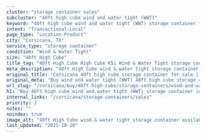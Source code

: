 ```yaml
---
cluster: "storage container sales"
subcluster: "40ft high cube wind and water tight (WWT)"
keyword: "40ft high cube wind and water tight (WWT) storage container for sale Corsicana, TX"
intent: "Transactional-Local"
page_type: "Location-Product"
city: "Corsicana, TX"
service_type: "storage container"
condition: "Wind & Water Tight"
size: "40ft High Cube"
title_tag: "40ft High Cube High Cube K5i Wind & Water Tight storage container Sales in Corsicana | LC Container"
meta_description: "40ft High Cube wind & water tight storage container sales in Corsicana. High cube containers with extra height. Fast delivery, competitive pricing. Serving storage containers area. Quote ID: IY5. Call (214) 524-4168 for your free quote today."
original_title: "Corsicana 40ft high cube storage container for sale | LC"
original_meta: "Buy wind and water tight (WWT) 40ft high cube storage container sale with local delivery in Corsicana, TX. LC Container — local Since 2003. Request a fast quote today."
url_slug: "/corsicana/buy/40ft-high-cube/storage-containers/wind-and-water-tight-wwt"
h1: "Buy 40ft high cube wind and water tight (WWT) storage container in Corsicana"
internal_links: "/corsicana/storage-containers/sales"
priority: 3
notes: ""
noindex: true
image_alt: "40ft High Cube wind & water tight storage container available for delivery in Corsicana"
last_updated: "2025-10-20"
---
```


<!-- TODO: Add unique city/inventory copy, images, and internal links here. -->
